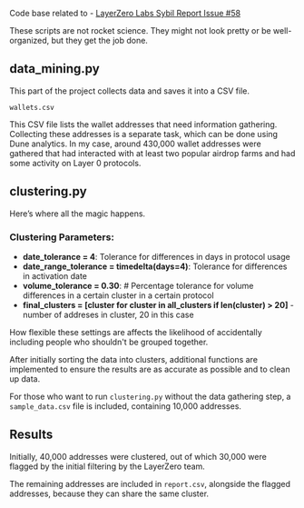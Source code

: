 Code base related to - [LayerZero Labs Sybil Report Issue #58](https://github.com/LayerZero-Labs/sybil-report/issues/58)

These scripts are not rocket science. They might not look pretty or be well-organized, but they get the job done.

## data_mining.py

This part of the project collects data and saves it into a CSV file.

`wallets.csv`

This CSV file lists the wallet addresses that need information gathering. Collecting these addresses is a separate task, which can be done using Dune analytics. In my case, around 430,000 wallet addresses were gathered that had interacted with at least two popular airdrop farms and had some activity on Layer 0 protocols.

## clustering.py

Here’s where all the magic happens.

### Clustering Parameters:

- **date_tolerance = 4**: Tolerance for differences in days in protocol usage
- **date_range_tolerance = timedelta(days=4)**: Tolerance for differences in activation date
- **volume_tolerance = 0.30**: # Percentage tolerance for volume differences in a certain cluster in a certain protocol
- **final_clusters = [cluster for cluster in all_clusters if len(cluster) > 20]** - number of addreses in cluster, 20 in this case 

How flexible these settings are affects the likelihood of accidentally including people who shouldn't be grouped together.

After initially sorting the data into clusters, additional functions are implemented to ensure the results are as accurate as possible and to clean up data. 

For those who want to run `clustering.py` without the data gathering step, a `sample_data.csv` file is included, containing 10,000 addresses.

## Results

Initially, 40,000 addresses were clustered, out of which 30,000 were flagged by the initial filtering by the LayerZero team.

The remaining addresses are included in `report.csv`, alongside the flagged addresses, because they can share the same cluster.
